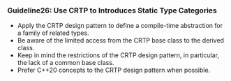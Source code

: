 ### Guideline26: Use CRTP to Introduces Static Type Categories
+ Apply the CRTP design pattern to define a compile-time abstraction for a family of related types.
+ Be aware of the limited access from the CRTP base class to the derived class.
+ Keep in mind the restrictions of the CRTP design pattern, in particular, the lack of a common base class.
+ Prefer C++20 concepts to the CRTP design pattern when possible.